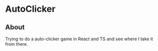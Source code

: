 # AutoClicker

## About

Trying to do a auto-clicker game in React and TS and see where I take it from there.

